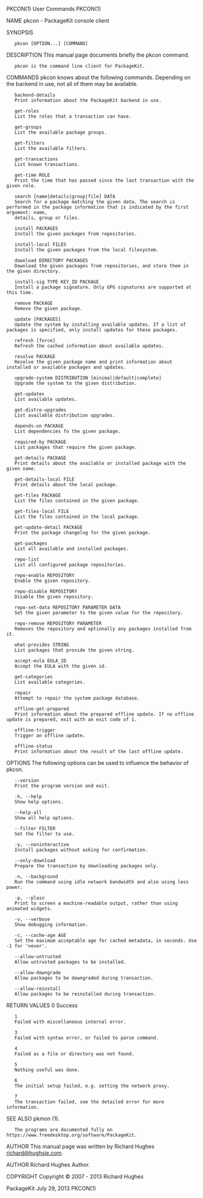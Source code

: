PKCON(1)								 User Commands								      PKCON(1)

NAME
       pkcon - PackageKit console client

SYNOPSIS

       pkcon [OPTION...] [COMMAND]

DESCRIPTION
       This manual page documents briefly the pkcon command.

       pkcon is the command line client for PackageKit.

COMMANDS
       pkcon knows about the following commands. Depending on the backend in use, not all of them may be available.

       backend-details
	   Print information about the PackageKit backend in use.

       get-roles
	   List the roles that a transaction can have.

       get-groups
	   List the available package groups.

       get-filters
	   List the available filters.

       get-transactions
	   List known transactions.

       get-time ROLE
	   Print the time that has passed since the last transaction with the given role.

       search [name|details|group|file] DATA
	   Search for a package matching the given data. The search is performed in the package information that is indicated by the first argument: name,
	   details, group or files.

       install PACKAGES
	   Install the given packages from repositories.

       install-local FILES
	   Install the given packages from the local filesystem.

       download DIRECTORY PACKAGES
	   Download the given packages from repositories, and store them in the given directory.

       install-sig TYPE KEY_ID PACKAGE
	   Install a package signature. Only GPG signatures are supported at this time.

       remove PACKAGE
	   Remove the given package.

       update [PACKAGES]
	   Update the system by installing available updates. If a list of packages is specified, only install updates for these packages.

       refresh [force]
	   Refresh the cached information about available updates.

       resolve PACKAGE
	   Resolve the given package name and print information about installed or available packages and updates.

       upgrade-system DISTRIBUTION [minimal|default|complete]
	   Upgrade the system to the given distribution.

       get-updates
	   List available updates.

       get-distro-upgrades
	   List available distribution upgrades.

       depends-on PACKAGE
	   List dependencies fo the given package.

       required-by PACKAGE
	   List packages that require the given package.

       get-details PACKAGE
	   Print details about the available or installed package with the given name.

       get-details-local FILE
	   Print details about the local package.

       get-files PACKAGE
	   List the files contained in the given package.

       get-files-local FILE
	   List the files contained in the local package.

       get-update-detail PACKAGE
	   Print the package changelog for the given package.

       get-packages
	   List all available and installed packages.

       repo-list
	   List all configured package repositories.

       repo-enable REPOSITORY
	   Enable the given repository.

       repo-disable REPOSITORY
	   Disable the given repository.

       repo-set-data REPOSITORY PARAMETER DATA
	   Set the given parameter to the given value for the repository.

       repo-remove REPOSITORY PARAMETER
	   Removes the repository and optionally any packages installed from it.

       what-provides STRING
	   List packages that provide the given string.

       accept-eula EULA_ID
	   Accept the EULA with the given id.

       get-categories
	   List available categories.

       repair
	   Attempt to repair the system package database.

       offline-get-prepared
	   Print information about the prepared offline update. If no offline update is prepared, exit with an exit code of 1.

       offline-trigger
	   Trigger an offline update.

       offline-status
	   Print information about the result of the last offline update.

OPTIONS
       The following options can be used to influence the behavior of pkcon.

       --version
	   Print the program version and exit.

       -h, --help
	   Show help options.

       --help-all
	   Show all help options.

       --filter FILTER
	   Set the filter to use.

       -y, --noninteractive
	   Install packages without asking for confirmation.

       --only-download
	   Prepare the transaction by downloading packages only.

       -n, --background
	   Run the command using idle network bandwidth and also using less power.

       -p, --plain
	   Print to screen a machine-readable output, rather than using animated widgets.

       -v, --verbose
	   Show debugging information.

       -c, --cache-age AGE
	   Set the maximum acceptable age for cached metadata, in seconds. Use -1 for 'never'.

       --allow-untrusted
	   Allow untrusted packages to be installed.

       --allow-downgrade
	   Allow packages to be downgraded during transaction.

       --allow-reinstall
	   Allow packages to be reinstalled during transaction.

RETURN VALUES
       0
	   Success

       1
	   Failed with miscellaneous internal error.

       3
	   Failed with syntax error, or failed to parse command.

       4
	   Failed as a file or directory was not found.

       5
	   Nothing useful was done.

       6
	   The initial setup failed, e.g. setting the network proxy.

       7
	   The transaction failed, see the detailed error for more information.

SEE ALSO
       pkmon (1).

       The programs are documented fully on https://www.freedesktop.org/software/PackageKit.

AUTHOR
       This manual page was written by Richard Hughes <richard@hughsie.com>.

AUTHOR
       Richard Hughes
	   Author.

COPYRIGHT
       Copyright © 2007 - 2013 Richard Hughes

PackageKit								 July 29, 2013								      PKCON(1)

